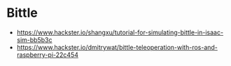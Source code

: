 # Bittle

* <https://www.hackster.io/shangxu/tutorial-for-simulating-bittle-in-isaac-sim-bb5b3c>
* <https://www.hackster.io/dmitrywat/bittle-teleoperation-with-ros-and-raspberry-pi-22c454>
